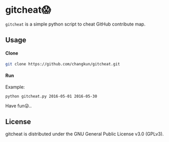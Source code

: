 # gitcheat😱

`gitcheat` is a simple python script to cheat GitHub contribute map.

## Usage

#### Clone

```bash
git clone https://github.com/changkun/gitcheat.git
```
#### Run

Example:

```
python gitcheat.py 2016-05-01 2016-05-30
```

Have fun😜..

## License
gitcheat is distributed under the GNU General Public License v3.0 (GPLv3).
